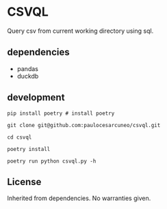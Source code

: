 # CSVQL
Query csv from current working directory using sql.

## dependencies
* pandas
* duckdb

## development

``` 
pip install poetry # install poetry 

git clone git@github.com:paulocesarcuneo/csvql.git

cd csvql

poetry install 

poetry run python csvql.py -h

```

## License 

Inherited from dependencies. No warranties given.
